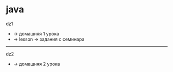 # java

dz1 
* -> домашняя 1 урока
* -> lesson -> задания с семинара
---
dz2 
* -> домашняя 2 урока 
